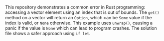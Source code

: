 This repository demonstrates a common error in Rust programming: accessing a vector element using an index that is out of bounds. The `get()` method on a vector will return an `Option`, which can be `Some` value if the index is valid, or `None` otherwise. This example uses `unwrap()`, causing a panic if the value is `None` which can lead to program crashes.  The solution file shows a safer approach using `if let`.